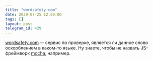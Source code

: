 ```yaml
---
title: "wordsafety.com"
date: 2020-07-25 12:50:00
tags: []
layout: post
telegram_id: 429
---
```


[wordsafety.com](http://wordsafety.com/) -- сервис по проверке, является ли данное слово оскорблением в каком-то языке. Ну знаете, чтобы не назвать JS-фреймворк [mocha](https://mochajs.org/), например.

